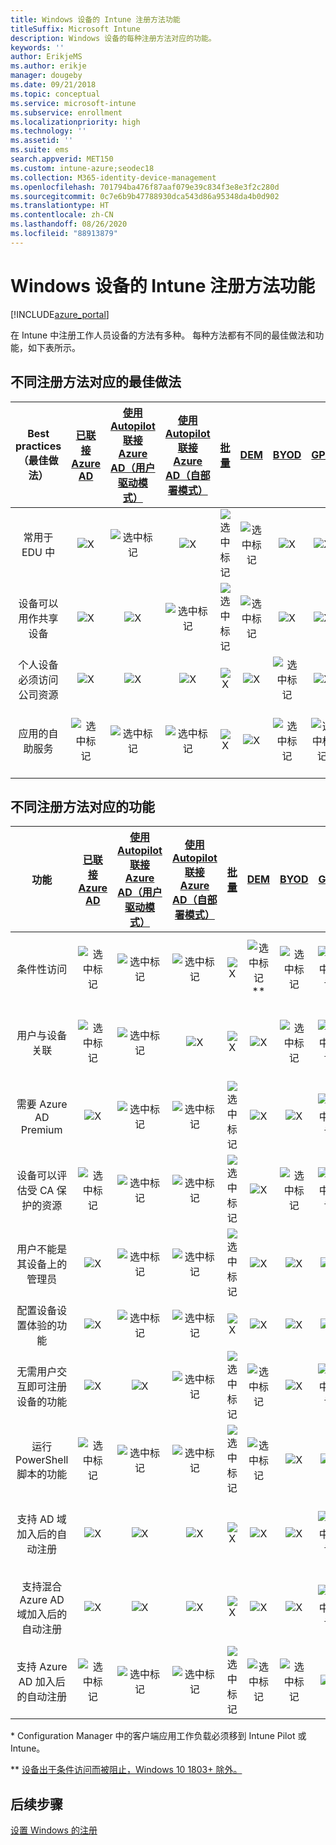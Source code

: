 ```yaml
---
title: Windows 设备的 Intune 注册方法功能
titleSuffix: Microsoft Intune
description: Windows 设备的每种注册方法对应的功能。
keywords: ''
author: ErikjeMS
ms.author: erikje
manager: dougeby
ms.date: 09/21/2018
ms.topic: conceptual
ms.service: microsoft-intune
ms.subservice: enrollment
ms.localizationpriority: high
ms.technology: ''
ms.assetid: ''
ms.suite: ems
search.appverid: MET150
ms.custom: intune-azure;seodec18
ms.collection: M365-identity-device-management
ms.openlocfilehash: 701794ba476f87aaf079e39c834f3e8e3f2c280d
ms.sourcegitcommit: 0c7e6b9b47788930dca543d86a95348da4b0d902
ms.translationtype: HT
ms.contentlocale: zh-CN
ms.lasthandoff: 08/26/2020
ms.locfileid: "88913879"
---
```

# <a name="intune-enrollment-method-capabilities-for-windows-devices"></a>Windows 设备的 Intune 注册方法功能
[!INCLUDE[azure_portal](../includes/azure_portal.md)]

在 Intune 中注册工作人员设备的方法有多种。 每种方法都有不同的最佳做法和功能，如下表所示。

## <a name="best-practices-by-enrollment-method"></a>不同注册方法对应的最佳做法
| **Best practices**（最佳做法） | **[已联接 Azure AD](windows-enroll.md#enable-windows-10-automatic-enrollment)**|**[使用 Autopilot 联接 Azure AD（用户驱动模式）](../../autopilot/enrollment-autopilot.md)** |**[使用 Autopilot 联接 Azure AD（自部署模式）](../../autopilot/enrollment-autopilot.md)** |**[批量](windows-bulk-enroll.md)**|**[DEM](device-enrollment-manager-enroll.md)** | **[BYOD](device-enrollment.md#bring-your-own-device)** | **[GPO](/windows/client-management/mdm/enroll-a-windows-10-device-automatically-using-group-policy)** | **[共同管理](/configmgr/core/clients/manage/co-management-overview)** |
|:---:|:---:|:---:|:---:|:---:|:---:|:---:|:---:|:---:|
|常用于 EDU 中|![X](./media/enrollment-method-capab/xmark.png)|![选中标记](./media/enrollment-method-capab/checkmark.png)|![X](./media/enrollment-method-capab/xmark.png)|![选中标记](./media/enrollment-method-capab/checkmark.png)|![选中标记](./media/enrollment-method-capab/checkmark.png)|![X](./media/enrollment-method-capab/xmark.png)|![X](./media/enrollment-method-capab/xmark.png)|![X](./media/enrollment-method-capab/xmark.png)|
|设备可以用作共享设备|![X](./media/enrollment-method-capab/xmark.png)|![X](./media/enrollment-method-capab/xmark.png)|![选中标记](./media/enrollment-method-capab/checkmark.png)|![选中标记](./media/enrollment-method-capab/checkmark.png)|![选中标记](./media/enrollment-method-capab/checkmark.png)|![X](./media/enrollment-method-capab/xmark.png)|![X](./media/enrollment-method-capab/xmark.png)|![X](./media/enrollment-method-capab/xmark.png)|
|个人设备必须访问公司资源|![X](./media/enrollment-method-capab/xmark.png)|![X](./media/enrollment-method-capab/xmark.png)|![X](./media/enrollment-method-capab/xmark.png)|![X](./media/enrollment-method-capab/xmark.png)|![X](./media/enrollment-method-capab/xmark.png)|![选中标记](./media/enrollment-method-capab/checkmark.png)|![X](./media/enrollment-method-capab/xmark.png)|![X](./media/enrollment-method-capab/xmark.png)|
|应用的自助服务|![选中标记](./media/enrollment-method-capab/checkmark.png)|![选中标记](./media/enrollment-method-capab/checkmark.png)|![选中标记](./media/enrollment-method-capab/checkmark.png)|![X](./media/enrollment-method-capab/xmark.png)|![X](./media/enrollment-method-capab/xmark.png)|![选中标记](./media/enrollment-method-capab/checkmark.png)|![选中标记](./media/enrollment-method-capab/checkmark.png)|![选中标记](./media/enrollment-method-capab/checkmark.png)|

## <a name="capabilities-by-enrollment-method"></a>不同注册方法对应的功能

| **功能** | **[已联接 Azure AD](windows-enroll.md#enable-windows-10-automatic-enrollment)**|**[使用 Autopilot 联接 Azure AD（用户驱动模式）](../../autopilot/enrollment-autopilot.md)** |**[使用 Autopilot 联接 Azure AD（自部署模式）](../../autopilot/enrollment-autopilot.md)** |**[批量](windows-bulk-enroll.md)**|**[DEM](device-enrollment-manager-enroll.md)** | **[BYOD](device-enrollment.md#bring-your-own-device)** | **[GPO](/windows/client-management/mdm/enroll-a-windows-10-device-automatically-using-group-policy)** | **[共同管理](/configmgr/core/clients/manage/co-management-overview)** |
|:---:|:---:|:---:|:---:|:---:|:---:|:---:|:---:|:---:|
|条件性访问                                      |![选中标记](./media/enrollment-method-capab/checkmark.png)|![选中标记](./media/enrollment-method-capab/checkmark.png)|![选中标记](./media/enrollment-method-capab/checkmark.png)|![X](./media/enrollment-method-capab/xmark.png)|![选中标记](./media/enrollment-method-capab/checkmark.png)\*\*|![选中标记](./media/enrollment-method-capab/checkmark.png)|![选中标记](./media/enrollment-method-capab/checkmark.png)|![选中标记](./media/enrollment-method-capab/checkmark.png)|
|用户与设备关联                    |![选中标记](./media/enrollment-method-capab/checkmark.png)|![选中标记](./media/enrollment-method-capab/checkmark.png)|![X](./media/enrollment-method-capab/xmark.png)|![X](./media/enrollment-method-capab/xmark.png)|![X](./media/enrollment-method-capab/xmark.png)|![选中标记](./media/enrollment-method-capab/checkmark.png)|![选中标记](./media/enrollment-method-capab/checkmark.png)|![选中标记](./media/enrollment-method-capab/checkmark.png)|
|需要 Azure AD Premium                               |![X](./media/enrollment-method-capab/xmark.png)|![选中标记](./media/enrollment-method-capab/checkmark.png)|![选中标记](./media/enrollment-method-capab/checkmark.png)|![选中标记](./media/enrollment-method-capab/checkmark.png)|![X](./media/enrollment-method-capab/xmark.png)|![X](./media/enrollment-method-capab/xmark.png)|![选中标记](./media/enrollment-method-capab/checkmark.png)|![选中标记](./media/enrollment-method-capab/checkmark.png)|
|设备可以评估受 CA 保护的资源             |![选中标记](./media/enrollment-method-capab/checkmark.png)|![选中标记](./media/enrollment-method-capab/checkmark.png)|![选中标记](./media/enrollment-method-capab/checkmark.png)|![选中标记](./media/enrollment-method-capab/checkmark.png)|![X](./media/enrollment-method-capab/xmark.png)|![选中标记](./media/enrollment-method-capab/checkmark.png)|![选中标记](./media/enrollment-method-capab/checkmark.png)|![选中标记](./media/enrollment-method-capab/checkmark.png)|
|用户不能是其设备上的管理员               |![X](./media/enrollment-method-capab/xmark.png)|![选中标记](./media/enrollment-method-capab/checkmark.png)|![选中标记](./media/enrollment-method-capab/checkmark.png)|![选中标记](./media/enrollment-method-capab/checkmark.png)|![X](./media/enrollment-method-capab/xmark.png)|![X](./media/enrollment-method-capab/xmark.png)|![X](./media/enrollment-method-capab/xmark.png)|![X](./media/enrollment-method-capab/xmark.png)|
|配置设备设置体验的功能        |![X](./media/enrollment-method-capab/xmark.png)|![选中标记](./media/enrollment-method-capab/checkmark.png)|![选中标记](./media/enrollment-method-capab/checkmark.png)|![X](./media/enrollment-method-capab/xmark.png)|![X](./media/enrollment-method-capab/xmark.png)|![X](./media/enrollment-method-capab/xmark.png)|![X](./media/enrollment-method-capab/xmark.png)|![X](./media/enrollment-method-capab/xmark.png)|
|无需用户交互即可注册设备的功能      |![X](./media/enrollment-method-capab/xmark.png)|![X](./media/enrollment-method-capab/xmark.png)|![选中标记](./media/enrollment-method-capab/checkmark.png)|![选中标记](./media/enrollment-method-capab/checkmark.png)|![选中标记](./media/enrollment-method-capab/checkmark.png)|![X](./media/enrollment-method-capab/xmark.png)|![选中标记](./media/enrollment-method-capab/checkmark.png)|![选中标记](./media/enrollment-method-capab/checkmark.png)|
|运行 PowerShell 脚本的功能                       |![选中标记](./media/enrollment-method-capab/checkmark.png)|![选中标记](./media/enrollment-method-capab/checkmark.png)|![选中标记](./media/enrollment-method-capab/checkmark.png)|![选中标记](./media/enrollment-method-capab/checkmark.png)|![选中标记](./media/enrollment-method-capab/checkmark.png)|![X](./media/enrollment-method-capab/xmark.png)|![X](./media/enrollment-method-capab/xmark.png)|![X](./media/enrollment-method-capab/checkmark.png)\*| 
|支持 AD 域加入后的自动注册      |![X](./media/enrollment-method-capab/xmark.png)|![X](./media/enrollment-method-capab/xmark.png)|![X](./media/enrollment-method-capab/xmark.png)|![X](./media/enrollment-method-capab/xmark.png)|![X](./media/enrollment-method-capab/xmark.png)|![X](./media/enrollment-method-capab/xmark.png)|![选中标记](./media/enrollment-method-capab/checkmark.png)|![选中标记](./media/enrollment-method-capab/checkmark.png)|
|支持混合 Azure AD 域加入后的自动注册|![X](./media/enrollment-method-capab/xmark.png)|![X](./media/enrollment-method-capab/xmark.png)|![X](./media/enrollment-method-capab/xmark.png)|![X](./media/enrollment-method-capab/xmark.png)|![X](./media/enrollment-method-capab/xmark.png)|![X](./media/enrollment-method-capab/xmark.png)|![选中标记](./media/enrollment-method-capab/checkmark.png)|![选中标记](./media/enrollment-method-capab/checkmark.png)|
|支持 Azure AD 加入后的自动注册       |![选中标记](./media/enrollment-method-capab/checkmark.png)|![选中标记](./media/enrollment-method-capab/checkmark.png)|![选中标记](./media/enrollment-method-capab/checkmark.png)|![选中标记](./media/enrollment-method-capab/checkmark.png)|![选中标记](./media/enrollment-method-capab/checkmark.png)|![选中标记](./media/enrollment-method-capab/checkmark.png)|![X](./media/enrollment-method-capab/xmark.png)|![X](./media/enrollment-method-capab/xmark.png)|

\* Configuration Manager 中的客户端应用工作负载必须移到 Intune Pilot 或 Intune。

\** [设备出于条件访问而被阻止，Windows 10 1803+ 除外。](device-enrollment-manager-enroll.md)

## <a name="next-steps"></a>后续步骤

[设置 Windows 的注册](windows-enroll.md)